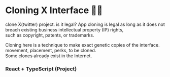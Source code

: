 # Cloning X Interface 📱🦜

clone X(twitter) project. is it legal?
App cloning is legal as long as it does not breach existing business intellectual property (IP) rights,<br>
such as copyright, patents, or trademarks.

Cloning here is a technique to make exact genetic copies of the interface. movement, placement, perks, to be cloned. 
<br>Some clones already exist in the Internet.
<br>

### React + TypeScript (Project)
